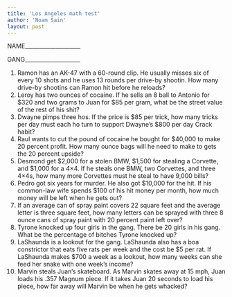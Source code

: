```yaml
---
title: 'Los Angeles math test'
author: 'Noam Sain'
layout: post
---
```


NAME\_\_\_\_\_\_\_\_\_\_\_\_\_\_\_\_\_\_\_\_

GANG\_\_\_\_\_\_\_\_\_\_\_\_\_\_\_\_\_\_\_\_

1. Ramon has an AK-47 with a 60-round clip. He usually misses six of every 10 shots and he uses 13 rounds per drive-by shootin. How many drive-by shootins can Ramon hit before he reloads?
2. Leroy has two ounces of cocaine. If he sells an 8 ball to Antonio for $320 and two grams to Juan for $85 per gram, what be the street value of the rest of his shit?
3. Dwayne pimps three hos. If the price is $85 per trick, how many tricks per day must each ho turn to support Dwayne’s $800 per day Crack habit?
4. Raul wants to cut the pound of cocaine he bought for $40,000 to make 20 percent profit. How many ounce bags will he need to make to gets the 20 percent upside?
5. Desmond get $2,000 for a stolen BMW, $1,500 for stealing a Corvette, and $1,000 for a 4×4. If he steals one BMW, two Corvettes, and three 4×4s, how many more Corvettes must he steal to have 9,000 bills?
6. Pedro got six years for murder. He also got $10,000 for the hit. If his common-law wife spends $100 of his hit money per month, how much money will be left when he gets out?
7. If an average can of spray paint covers 22 square feet and the average letter is three square feet, how many letters can be sprayed with three 8 ounce cans of spray paint with 20 percent paint left over?
8. Tyrone knocked up four girls in the gang. There be 20 girls in his gang. What be the percentage of bitches Tyrone knocked up?
9. LaShaunda is a lookout for the gang. LaShaunda also has a boa constrictor that eats five rats per week and the cost be $5 per rat. If LaShaunda makes $700 a week as a lookout, how many weeks can she feed her snake with one week’s income?
10. Marvin steals Juan’s skateboard. As Marvin skates away at 15 mph, Juan loads his .357 Magnum piece. If it takes Juan 20 seconds to load his piece, how far away will Marvin be when he gets whacked?